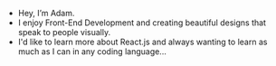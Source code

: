 - Hey, I’m Adam.
- I enjoy Front-End Development and creating beautiful designs that speak to people visually.
- I'd like to learn more about React.js and always wanting to learn as much as I can in any coding language...

<!---
Bucket-Front-End/Bucket-Front-End is a ✨ special ✨ repository because its `README.md` (this file) appears on your GitHub profile.
You can click the Preview link to take a look at your changes.
--->
